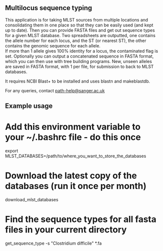 Multilocus sequence typing 
-----
This application is for taking MLST sources from multiple locations and consolidating them in one place so that they can be easily used (and kept up to date).
Then you can provide FASTA files and get out sequence types for a given MLST database.
Two spreadsheets are outputted, one contains the allele number for each locus, and the ST (or nearest ST), the other contains the genomic sequence for each allele.  
If more than 1 allele gives 100% identity for a locus, the contaminated flag is set.
Optionally you can output a concatenated sequence in FASTA format, which you can then use with tree building programs.
New, unseen alleles are saved in FASTA format, with 1 per file, for submission to back to MLST databases.

It requires NCBI Blast+ to be installed and uses blastn and makeblastdb.

For any queries, contact path-help@sanger.ac.uk


Example usage
-------------

# Add this environment variable to your ~/.bashrc file - do this once
export MLST_DATABASES=/path/to/where_you_want_to_store_the_databases

# Download the latest copy of the databases (run it once per month)
download_mlst_databases

# Find the sequence types for all fasta files in your current directory
get_sequence_type -s "Clostridium difficile" *.fa